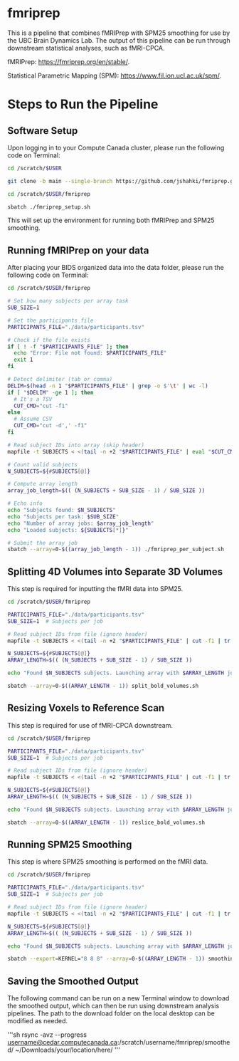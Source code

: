 # fmriprep
This is a pipeline that combines fMRIPrep with SPM25 smoothing for use by the UBC Brain Dynamics Lab. The output of this pipeline can be run through downstream statistical analyses, such as fMRI-CPCA.

fMRIPrep: https://fmriprep.org/en/stable/.

Statistical Parametric Mapping (SPM): https://www.fil.ion.ucl.ac.uk/spm/.

# Steps to Run the Pipeline

## Software Setup
Upon logging in to your Compute Canada cluster, please run the following code on Terminal:

```sh
cd /scratch/$USER

git clone -b main --single-branch https://github.com/jshahki/fmriprep.git

cd /scratch/$USER/fmriprep

sbatch ./fmriprep_setup.sh
```

This will set up the environment for running both fMRIPrep and SPM25 smoothing.

## Running fMRIPrep on your data
After placing your BIDS organized data into the data folder, please run the following code on Terminal:

```sh
cd /scratch/$USER/fmriprep

# Set how many subjects per array task
SUB_SIZE=1

# Set the participants file
PARTICIPANTS_FILE="./data/participants.tsv"

# Check if the file exists
if [ ! -f "$PARTICIPANTS_FILE" ]; then
  echo "Error: File not found: $PARTICIPANTS_FILE"
  exit 1
fi

# Detect delimiter (tab or comma)
DELIM=$(head -n 1 "$PARTICIPANTS_FILE" | grep -o $'\t' | wc -l)
if [ "$DELIM" -ge 1 ]; then
  # It's a TSV
  CUT_CMD="cut -f1"
else
  # Assume CSV
  CUT_CMD="cut -d',' -f1"
fi

# Read subject IDs into array (skip header)
mapfile -t SUBJECTS < <(tail -n +2 "$PARTICIPANTS_FILE" | eval "$CUT_CMD" | sed 's/\r//')

# Count valid subjects
N_SUBJECTS=${#SUBJECTS[@]}

# Compute array length
array_job_length=$(( (N_SUBJECTS + SUB_SIZE - 1) / SUB_SIZE ))

# Echo info
echo "Subjects found: $N_SUBJECTS"
echo "Subjects per task: $SUB_SIZE"
echo "Number of array jobs: $array_job_length"
echo "Loaded subjects: ${SUBJECTS[*]}"

# Submit the array job
sbatch --array=0-$((array_job_length - 1)) ./fmriprep_per_subject.sh
```

## Splitting 4D Volumes into Separate 3D Volumes

This step is required for inputting the fMRI data into SPM25.

```sh
cd /scratch/$USER/fmriprep

PARTICIPANTS_FILE="./data/participants.tsv"
SUB_SIZE=1  # Subjects per job

# Read subject IDs from file (ignore header)
mapfile -t SUBJECTS < <(tail -n +2 "$PARTICIPANTS_FILE" | cut -f1 | tr -d '\r' | sed '/^$/d')

N_SUBJECTS=${#SUBJECTS[@]}
ARRAY_LENGTH=$(( (N_SUBJECTS + SUB_SIZE - 1) / SUB_SIZE ))

echo "Found $N_SUBJECTS subjects. Launching array with $ARRAY_LENGTH jobs."

sbatch --array=0-$((ARRAY_LENGTH - 1)) split_bold_volumes.sh
```

## Resizing Voxels to Reference Scan

This step is required for use of fMRI-CPCA downstream.

```sh
cd /scratch/$USER/fmriprep

PARTICIPANTS_FILE="./data/participants.tsv"
SUB_SIZE=1  # Subjects per job

# Read subject IDs from file (ignore header)
mapfile -t SUBJECTS < <(tail -n +2 "$PARTICIPANTS_FILE" | cut -f1 | tr -d '\r' | sed '/^$/d')

N_SUBJECTS=${#SUBJECTS[@]}
ARRAY_LENGTH=$(( (N_SUBJECTS + SUB_SIZE - 1) / SUB_SIZE ))

echo "Found $N_SUBJECTS subjects. Launching array with $ARRAY_LENGTH jobs."

sbatch --array=0-$((ARRAY_LENGTH - 1)) reslice_bold_volumes.sh
```

## Running SPM25 Smoothing

This step is where SPM25 smoothing is performed on the fMRI data.

```sh
cd /scratch/$USER/fmriprep

PARTICIPANTS_FILE="./data/participants.tsv"
SUB_SIZE=1  # Subjects per job

# Read subject IDs from file (ignore header)
mapfile -t SUBJECTS < <(tail -n +2 "$PARTICIPANTS_FILE" | cut -f1 | tr -d '\r' | sed '/^$/d')

N_SUBJECTS=${#SUBJECTS[@]}
ARRAY_LENGTH=$(( (N_SUBJECTS + SUB_SIZE - 1) / SUB_SIZE ))

echo "Found $N_SUBJECTS subjects. Launching array with $ARRAY_LENGTH jobs."

sbatch --export=KERNEL="8 8 8" --array=0-$((ARRAY_LENGTH - 1)) smoothing_bold_volumes.sh
```

## Saving the Smoothed Output

The following command can be run on a new Terminal window to download the smoothed output, which can then be run using downstream analysis pipelines. The path to the download folder on the local desktop can be modified as needed.

'''sh
rsync -avz --progress username@cedar.computecanada.ca:/scratch/username/fmriprep/smoothed/ ~/Downloads/your/location/here/
'''

